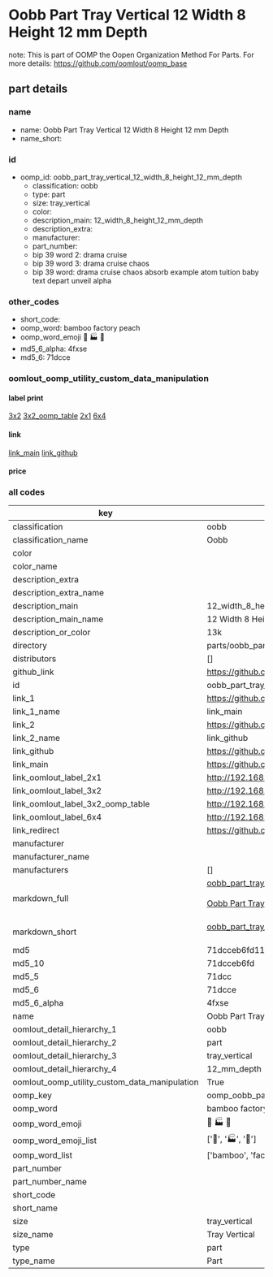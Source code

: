 # Oobb Part Tray Vertical 12 Width 8 Height 12 mm Depth  

note: This is part of OOMP the Oopen Organization Method For Parts. For more details: https://github.com/oomlout/oomp_base

##  part details
  







### name
* name: Oobb Part Tray Vertical 12 Width 8 Height 12 mm Depth
* name_short: 
### id
* oomp_id: oobb_part_tray_vertical_12_width_8_height_12_mm_depth
  * classification: oobb
  * type: part
  * size: tray_vertical
  * color: 
  * description_main: 12_width_8_height_12_mm_depth
  * description_extra: 
  * manufacturer: 
  * part_number: 
  * bip 39 word 2: drama cruise
  * bip 39 word 3: drama cruise chaos
  * bip 39 word: drama cruise chaos absorb example atom tuition baby text depart unveil alpha

### other_codes
* short_code: 
* oomp_word: bamboo factory peach
* oomp_word_emoji :bamboo: :factory: :peach:
* md5_6_alpha: 4fxse
* md5_6: 71dcce






### oomlout_oomp_utility_custom_data_manipulation
#### label print
[3x2](http://192.168.1.245:1112/?label=oomp%204fxse)
[3x2_oomp_table](http://192.168.1.108:1112/?label=oomp%204fxse)
[2x1](http://192.168.1.242:1112/?label=oomp%204fxse)
[6x4](http://192.168.1.55:1112/?label=oomp%204fxse)    

#### link

[link_main](https://github.com/oomlout/oomlout_oomp_version_1_messy/tree/main/parts/oobb_part_tray_vertical_12_width_8_height_12_mm_depth) [link_github](https://github.com/oomlout/oomlout_oomp_version_1_messy/tree/main/parts/oobb_part_tray_vertical_12_width_8_height_12_mm_depth)                             

#### price







### all codes 
| key | value |  
| --- | --- |  
| classification | oobb |  
| classification_name | Oobb |  
| color |  |  
| color_name |  |  
| description_extra |  |  
| description_extra_name |  |  
| description_main | 12_width_8_height_12_mm_depth |  
| description_main_name | 12 Width 8 Height 12 mm Depth |  
| description_or_color | 13k |  
| directory | parts/oobb_part_tray_vertical_12_width_8_height_12_mm_depth |  
| distributors | [] |  
| github_link | https://github.com/oomlout/oomlout_oomp_part_src/tree/main/parts/oobb_part_tray_vertical_12_width_8_height_12_mm_depth |  
| id | oobb_part_tray_vertical_12_width_8_height_12_mm_depth |  
| link_1 | https://github.com/oomlout/oomlout_oomp_version_1_messy/tree/main/parts/oobb_part_tray_vertical_12_width_8_height_12_mm_depth |  
| link_1_name | link_main |  
| link_2 | https://github.com/oomlout/oomlout_oomp_version_1_messy/tree/main/parts/oobb_part_tray_vertical_12_width_8_height_12_mm_depth |  
| link_2_name | link_github |  
| link_github | https://github.com/oomlout/oomlout_oomp_version_1_messy/tree/main/parts/oobb_part_tray_vertical_12_width_8_height_12_mm_depth |  
| link_main | https://github.com/oomlout/oomlout_oomp_version_1_messy/tree/main/parts/oobb_part_tray_vertical_12_width_8_height_12_mm_depth |  
| link_oomlout_label_2x1 | http://192.168.1.242:1112/?label=oomp%204fxse |  
| link_oomlout_label_3x2 | http://192.168.1.245:1112/?label=oomp%204fxse |  
| link_oomlout_label_3x2_oomp_table | http://192.168.1.108:1112/?label=oomp%204fxse |  
| link_oomlout_label_6x4 | http://192.168.1.55:1112/?label=oomp%204fxse |  
| link_redirect | https://github.com/oomlout/oomlout_oomp_version_1_messy/tree/main/parts/oobb_part_tray_vertical_12_width_8_height_12_mm_depth |  
| manufacturer |  |  
| manufacturer_name |  |  
| manufacturers | [] |  
| markdown_full | [oobb_part_tray_vertical_12_width_8_height_12_mm_depth](none)<br>[](none)<br>[Oobb Part Tray Vertical 12 Width 8 Height 12 Mm Depth](none)<br><br> |  
| markdown_short | [oobb_part_tray_vertical_12_width_8_height_12_mm_depth](none)<br><br> |  
| md5 | 71dcceb6fd111d443927300c4c8d2a11 |  
| md5_10 | 71dcceb6fd |  
| md5_5 | 71dcc |  
| md5_6 | 71dcce |  
| md5_6_alpha | 4fxse |  
| name | Oobb Part Tray Vertical 12 Width 8 Height 12 mm Depth |  
| oomlout_detail_hierarchy_1 | oobb |  
| oomlout_detail_hierarchy_2 | part |  
| oomlout_detail_hierarchy_3 | tray_vertical |  
| oomlout_detail_hierarchy_4 | 12_mm_depth |  
| oomlout_oomp_utility_custom_data_manipulation | True |  
| oomp_key | oomp_oobb_part_tray_vertical_12_width_8_height_12_mm_depth |  
| oomp_word | bamboo factory peach |  
| oomp_word_emoji | :bamboo: :factory: :peach: |  
| oomp_word_emoji_list | [':bamboo:', ':factory:', ':peach:'] |  
| oomp_word_list | ['bamboo', 'factory', 'peach'] |  
| part_number |  |  
| part_number_name |  |  
| short_code |  |  
| short_name |  |  
| size | tray_vertical |  
| size_name | Tray Vertical |  
| type | part |  
| type_name | Part |  
